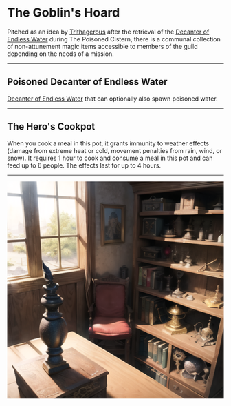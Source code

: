 # The Goblin's Hoard

Pitched as an idea by [Trithagerous](../npcs/guild/Trithagerous) after the retrieval of the [Decanter of Endless Water](https://www.dndbeyond.com/magic-items/4615-decanter-of-endless-water) during The Poisoned Cistern, there is a communal collection of non-attunement magic items accessible to members of the guild depending on the needs of a mission.

---

## Poisoned Decanter of Endless Water

[Decanter of Endless Water](https://www.dndbeyond.com/magic-items/4615-decanter-of-endless-water) that can optionally also spawn poisoned water.

---

## The Hero's Cookpot

When you cook a meal in this pot, it grants immunity to weather effects (damage from extreme heat or cold, movement penalties from rain, wind, or snow).
It requires 1 hour to cook and consume a meal in this pot and can feed up to 6 people.
The effects last for up to 4 hours.

---

![corner with a comfy chair and a shelf of magical wondrous items](/img/archives/the_goblin_hoard.png)
